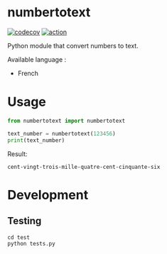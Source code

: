 # numbertotext
[![codecov](https://codecov.io/gh/Sylvaner/NumberToText/branch/main/graph/badge.svg?token=Qc5mixBbjj)](https://codecov.io/gh/Sylvaner/NumberToText)
[![action](https://github.com/Sylvaner/numbertotext/actions/workflows/workflow.yml/badge.svg)](https://github.com/Sylvaner/numbertotext/actions)

Python module that convert numbers to text.

Available language : 
* French

# Usage

```python
from numbertotext import numbertotext

text_number = numbertotext(123456)
print(text_number)
```

Result: 
```
cent-vingt-trois-mille-quatre-cent-cinquante-six
```

# Development
## Testing

```
cd test
python tests.py
```

